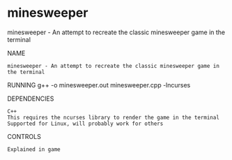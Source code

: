 # minesweeper
minesweeper - An attempt to recreate the classic minesweeper game in the terminal

NAME

    minesweeper - An attempt to recreate the classic minesweeper game in the terminal

RUNNING
    g++ -o minesweeper.out minesweeper.cpp -lncurses

DEPENDENCIES

    C++
    This requires the ncurses library to render the game in the terminal
    Supported for Linux, will probably work for others

CONTROLS

    Explained in game
